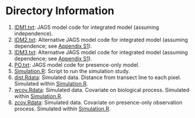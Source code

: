 # Directory Information
1. [IDM1.txt](./IDM1.txt): JAGS model code for integrated model (assuming independence).  
2. [IDM2.txt](./IDM2.txt): Alternative JAGS model code for integrated model (assuming dependence; see [Appendix S1](../../SupportingInformation/AppendixS1.pdf)).  
2. [IDM3.txt](./IDM3.txt): Alternative JAGS model code for integrated model (assuming dependence; see [Appendix S1](../../SupportingInformation/AppendixS1.pdf)).  
3. [PO.txt](./PO.txt): JAGS model code for presence-only model.
4. [Simulation.R](./Simulation.R): Script to run the simulation study.
5. [dist.Rdata](./dist.Rdata): Simulated data. Distance from transect line to each pixel. Simulated within [Simulation.R](./Simulation.R).  
6. [wcov.Rdata](./wcov.Rdata): Simulated data. Covariate on biological process. Simulated within [Simulation.R](./Simulation.R).  
7. [zcov.Rdata](./zcov.Rdata): Simulated data. Covariate on presence-only observation process. Simulated within [Simulation.R](./Simulation.R).  
